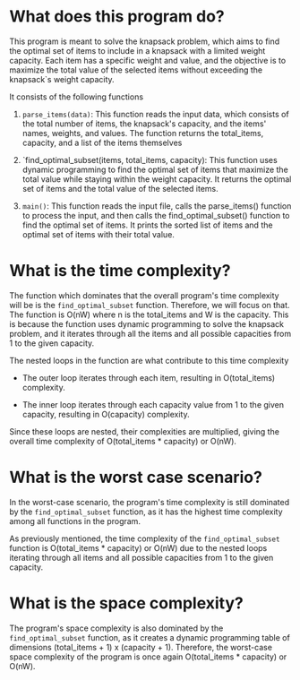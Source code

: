 # What does this program do?

This program is meant to solve the knapsack problem, which aims to find the optimal set of items to include in a knapsack with a limited weight capacity. Each item has a specific weight and value, and the objective is to maximize the total value of the selected items without exceeding the knapsack`s weight capacity.

It consists of the following functions

1. `parse_items(data)`: This function reads the input data, which consists of the total number of items, the knapsack's capacity, and the items' names, weights, and values. The function returns the total_items, capacity, and a list of the items themselves

2. `find_optimal_subset(items, total_items, capacity): This function uses dynamic programming to find the optimal set of items that maximize the total value while staying within the weight capacity. It returns the optimal set of items and the total value of the selected items.

3. `main()`: This function reads the input file, calls the parse_items() function to process the input, and then calls the find_optimal_subset() function to find the optimal set of items. It prints the sorted list of items and the optimal set of items with their total value.

# What is the time complexity?

The function which dominates that the overall program's time complexity will be is the `find_optimal_subset` function. Therefore, we will focus on that. The function is O(nW) where n is the total_items and W is the capacity. This is because the function uses dynamic programming to solve the knapsack problem, and it iterates through all the items and all possible capacities from 1 to the given capacity.

The nested loops in the function are what contribute to this time complexity

- The outer loop iterates through each item, resulting in O(total_items) complexity.

- The inner loop iterates through each capacity value from 1 to the given capacity, resulting in O(capacity) complexity.

Since these loops are nested, their complexities are multiplied, giving the overall time complexity of O(total_items \* capacity) or O(nW).

# What is the worst case scenario?

In the worst-case scenario, the program's time complexity is still dominated by the `find_optimal_subset` function, as it has the highest time complexity among all functions in the program.

As previously mentioned, the time complexity of the `find_optimal_subset` function is O(total_items \* capacity) or O(nW) due to the nested loops iterating through all items and all possible capacities from 1 to the given capacity.

# What is the space complexity?

The program's space complexity is also dominated by the `find_optimal_subset` function, as it creates a dynamic programming table of dimensions (total_items + 1) x (capacity + 1). Therefore, the worst-case space complexity of the program is once again O(total_items \* capacity) or O(nW).
